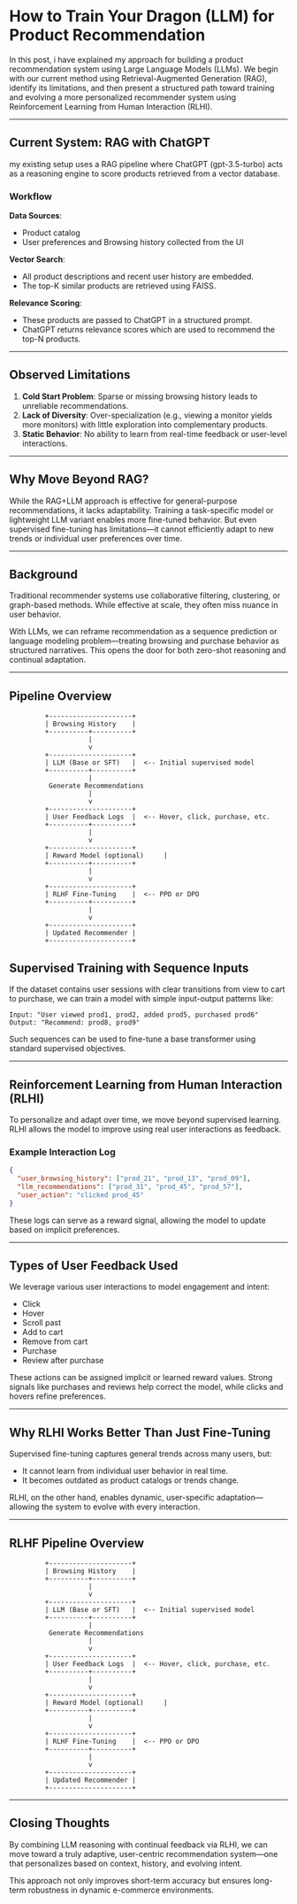 # How to Train Your Dragon (LLM) for Product Recommendation

In this post, i have explained my approach for building a product recommendation system using Large Language Models (LLMs). We begin with our current method using Retrieval-Augmented Generation (RAG), identify its limitations, and then present a structured path toward training and evolving a more personalized recommender system using Reinforcement Learning from Human Interaction (RLHI).

---

## Current System: RAG with ChatGPT

my existing setup uses a RAG pipeline where ChatGPT (gpt-3.5-turbo) acts as a reasoning engine to score products retrieved from a vector database.

### Workflow

**Data Sources**:
- Product catalog
- User preferences and Browsing history collected from the UI

**Vector Search**:
- All product descriptions and recent user history are embedded.
- The top-K similar products are retrieved using FAISS.

**Relevance Scoring**:
- These products are passed to ChatGPT in a structured prompt.
- ChatGPT returns relevance scores which are used to recommend the top-N products.

---

## Observed Limitations

1. **Cold Start Problem**: Sparse or missing browsing history leads to unreliable recommendations.
2. **Lack of Diversity**: Over-specialization (e.g., viewing a monitor yields more monitors) with little exploration into complementary products.
3. **Static Behavior**: No ability to learn from real-time feedback or user-level interactions.

---

## Why Move Beyond RAG?

While the RAG+LLM approach is effective for general-purpose recommendations, it lacks adaptability. Training a task-specific model or lightweight LLM variant enables more fine-tuned behavior. But even supervised fine-tuning has limitations—it cannot efficiently adapt to new trends or individual user preferences over time.

---

## Background

Traditional recommender systems use collaborative filtering, clustering, or graph-based methods. While effective at scale, they often miss nuance in user behavior.

With LLMs, we can reframe recommendation as a sequence prediction or language modeling problem—treating browsing and purchase behavior as structured narratives. This opens the door for both zero-shot reasoning and continual adaptation.

---
## Pipeline Overview

```
         +---------------------+
         | Browsing History    |
         +----------+----------+
                    |
                    v
         +---------------------+
         | LLM (Base or SFT)   |  <-- Initial supervised model
         +----------+----------+
                    |
          Generate Recommendations
                    |
                    v
         +---------------------+
         | User Feedback Logs  |  <-- Hover, click, purchase, etc.
         +----------+----------+
                    |
                    v
         +---------------------+
         | Reward Model (optional)     |
         +----------+----------+
                    |
                    v
         +---------------------+
         | RLHF Fine-Tuning    |  <-- PPO or DPO
         +----------+----------+
                    |
                    v
         +---------------------+
         | Updated Recommender |
         +---------------------+
```

## Supervised Training with Sequence Inputs

If the dataset contains user sessions with clear transitions from view to cart to purchase, we can train a model with simple input-output patterns like:

```
Input: "User viewed prod1, prod2, added prod5, purchased prod6"  
Output: "Recommend: prod8, prod9"
```

Such sequences can be used to fine-tune a base transformer using standard supervised objectives.

---

## Reinforcement Learning from Human Interaction (RLHI)

To personalize and adapt over time, we move beyond supervised learning. RLHI allows the model to improve using real user interactions as feedback.

### Example Interaction Log

```json
{
  "user_browsing_history": ["prod_21", "prod_13", "prod_09"],
  "llm_recommendations": ["prod_31", "prod_45", "prod_57"],
  "user_action": "clicked prod_45"
}
```

These logs can serve as a reward signal, allowing the model to update based on implicit preferences.

---

## Types of User Feedback Used

We leverage various user interactions to model engagement and intent:

- Click
- Hover
- Scroll past
- Add to cart
- Remove from cart
- Purchase
- Review after purchase

These actions can be assigned implicit or learned reward values. Strong signals like purchases and reviews help correct the model, while clicks and hovers refine preferences.

---

## Why RLHI Works Better Than Just Fine-Tuning

Supervised fine-tuning captures general trends across many users, but:

- It cannot learn from individual user behavior in real time.
- It becomes outdated as product catalogs or trends change.

RLHI, on the other hand, enables dynamic, user-specific adaptation—allowing the system to evolve with every interaction.

---

## RLHF Pipeline Overview

```
         +---------------------+
         | Browsing History    |
         +----------+----------+
                    |
                    v
         +---------------------+
         | LLM (Base or SFT)   |  <-- Initial supervised model
         +----------+----------+
                    |
          Generate Recommendations
                    |
                    v
         +---------------------+
         | User Feedback Logs  |  <-- Hover, click, purchase, etc.
         +----------+----------+
                    |
                    v
         +---------------------+
         | Reward Model (optional)     |
         +----------+----------+
                    |
                    v
         +---------------------+
         | RLHF Fine-Tuning    |  <-- PPO or DPO
         +----------+----------+
                    |
                    v
         +---------------------+
         | Updated Recommender |
         +---------------------+
```

---

## Closing Thoughts

By combining LLM reasoning with continual feedback via RLHI, we can move toward a truly adaptive, user-centric recommendation system—one that personalizes based on context, history, and evolving intent.

This approach not only improves short-term accuracy but ensures long-term robustness in dynamic e-commerce environments.
